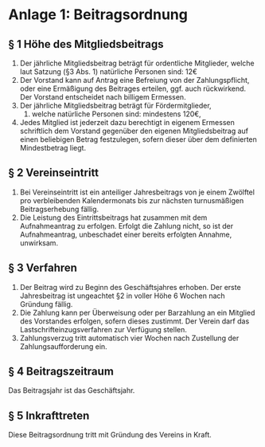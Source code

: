 # Anlage 1: Beitragsordnung

## § 1 Höhe des Mitgliedsbeitrags

1. Der jährliche Mitgliedsbeitrag beträgt für ordentliche Mitglieder, welche laut Satzung (§3 Abs. 1) natürliche Personen sind: 12€
2. Der Vorstand kann auf Antrag eine Befreiung von der Zahlungspflicht, oder eine Ermäßigung des Beitrages erteilen, ggf. auch rückwirkend. Der Vorstand entscheidet nach billigem Ermessen.
3. Der jährliche Mitgliedsbeitrag beträgt für Fördermitglieder,
    1. welche natürliche Personen sind: mindestens 120€,
4. Jedes Mitglied ist jederzeit dazu berechtigt in eigenem Ermessen schriftlich dem Vorstand gegenüber den eigenen Mitgliedsbeitrag auf einen beliebigen Betrag festzulegen, sofern dieser über dem definierten Mindestbetrag liegt.

## § 2 Vereinseintritt

1. Bei Vereinseintritt ist ein anteiliger Jahresbeitrags von je einem Zwölftel pro verbleibenden Kalendermonats bis zur nächsten turnusmäßigen Beitragserhebung fällig.
2. Die Leistung des Eintrittsbeitrags hat zusammen mit dem Aufnahmeantrag zu erfolgen. Erfolgt die Zahlung nicht, so ist der Aufnahmeantrag, unbeschadet einer bereits erfolgten Annahme, unwirksam.

## § 3 Verfahren

1. Der Beitrag wird zu Beginn des Geschäftsjahres erhoben. Der erste Jahresbeitrag ist ungeachtet §2 in voller Höhe 6 Wochen nach Gründung fällig.
2. Die Zahlung kann per Überweisung oder per Barzahlung an ein Mitglied des Vorstandes erfolgen, sofern dieses zustimmt. Der Verein darf das Lastschrifteinzugsverfahren zur Verfügung stellen.
3. Zahlungsverzug tritt automatisch vier Wochen nach Zustellung der Zahlungsaufforderung ein.

## § 4 Beitragszeitraum

Das Beitragsjahr ist das Geschäftsjahr.

## § 5 Inkrafttreten

Diese Beitragsordnung tritt mit Gründung des Vereins in Kraft.
